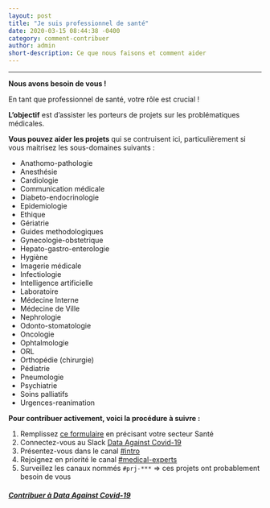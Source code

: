 ```yaml
---
layout: post
title: "Je suis professionnel de santé"
date: 2020-03-15 08:44:38 -0400
category: comment-contribuer
author: admin
short-description: Ce que nous faisons et comment aider
---
```


-----

**Nous avons besoin de vous !**

En tant que professionnel de santé, votre rôle est crucial !

**L’objectif** est d’assister les porteurs de projets sur les problématiques médicales.

**Vous pouvez aider les projets** qui se contruisent ici,
particulièrement si vous maitrisez les sous-domaines suivants :

- Anathomo-pathologie
- Anesthésie
- Cardiologie
- Communication médicale
- Diabeto-endocrinologie
- Epidemiologie
- Ethique
- Gériatrie
- Guides methodologiques
- Gynecologie-obstetrique
- Hepato-gastro-enterologie
- Hygiène
- Imagerie médicale
- Infectiologie
- Intelligence artificielle
- Laboratoire
- Médecine Interne
- Médecine de Ville
- Nephrologie
- Odonto-stomatologie
- Oncologie
- Ophtalmologie
- ORL
- Orthopédie (chirurgie)
- Pédiatrie
- Pneumologie
- Psychiatrie
- Soins palliatifs
- Urgences-reanimation


**Pour contribuer activement, voici la procédure à suivre :**

1. Remplissez [ce formulaire][gdoc.form] en précisant votre secteur Santé
2. Connectez-vous au Slack [Data Against Covid-19][join.slackspace]
3. Présentez-vous dans le canal [#intro][channel.intro]
4. Rejoignez en priorité le canal [#medical-experts][channel.med-experts]
5. Surveillez les canaux nommés `#prj-***`
   => ces projets ont probablement besoin de vous


##### [Contribuer à Data Against Covid-19][gdoc.form]


[gdoc.form]: https://docs.google.com/forms/d/e/1FAIpQLSdiw56eQNGkm5uQt7mlcR32n--J2rwfSgOYpF9eAKThFNv7rA/viewform
[join.slackspace]: https://join.slack.com/t/dataagainstcovid-19/shared_invite/zt-cgsplso2-LIvWeRHlf1ZFIrh~SPj~IA
[channel.intro]: https://app.slack.com/client/TUQTGE7FU/C010DRZCJQL/thread/CV3M7RE8Y-1585336854.107000
[channel.med-experts]: https://app.slack.com/client/TUQTGE7FU/C01056Y0Y8G/thread/C010553SVKN-1585833564.089700
